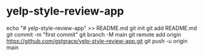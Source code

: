# yelp-style-review-app

echo "# yelp-style-review-app" >> README.md
git init
git add README.md
git commit -m "first commit"
git branch -M main
git remote add origin https://github.com/gstgrace/yelp-style-review-app.git
git push -u origin main
